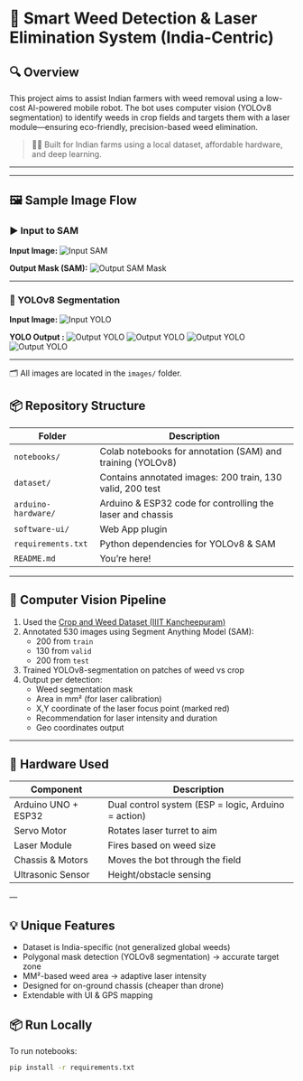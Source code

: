 # 🌾 Smart Weed Detection & Laser Elimination System (India-Centric)

## 🔍 Overview

This project aims to assist Indian farmers with weed removal using a low-cost AI-powered mobile robot. The bot uses computer vision (YOLOv8 segmentation) to identify weeds in crop fields and targets them with a laser module—ensuring eco-friendly, precision-based weed elimination.

> 👨‍🌾 Built for Indian farms using a local dataset, affordable hardware, and deep learning.

---
---

## 🖼️ Sample Image Flow

### ▶️ Input to SAM
**Input Image:**
![Input SAM](images/input_sam.png)

**Output Mask (SAM):**
![Output SAM Mask](images/output_sam.png)

---

### 🎯 YOLOv8 Segmentation
**Input Image:**
![Input YOLO](images/example.png)

**YOLO Output :**
![Output YOLO](images/o1.png)
![Output YOLO](images/o2.png)
![Output YOLO](images/o3.png)
![Output YOLO](images/o4.png)

---

🗂️ All images are located in the `images/` folder.


## 📦 Repository Structure

| Folder | Description |
|--------|-------------|
| `notebooks/` | Colab notebooks for annotation (SAM) and training (YOLOv8) |
| `dataset/` | Contains annotated images: 200 train, 130 valid, 200 test |
| `arduino-hardware/` | Arduino & ESP32 code for controlling the laser and chassis |
| `software-ui/` | Web App plugin |
| `requirements.txt` | Python dependencies for YOLOv8 & SAM |
| `README.md` | You’re here! |

---

## 🧠 Computer Vision Pipeline

1. Used the [Crop and Weed Dataset (IIIT Kancheepuram)](https://universe.roboflow.com/indian-institute-of-information-technology-kancheepuram/crop-and-weed-project/dataset/1)
2. Annotated 530 images using Segment Anything Model (SAM):
   - 200 from `train`
   - 130 from `valid`
   - 200 from `test`
3. Trained YOLOv8-segmentation on patches of weed vs crop
4. Output per detection:
   - Weed segmentation mask
   - Area in mm² (for laser calibration)
   - X,Y coordinate of the laser focus point (marked red)
   - Recommendation for laser intensity and duration
   - Geo coordinates output

---

## 🧰 Hardware Used

| Component | Description |
|----------|-------------|
| Arduino UNO + ESP32 | Dual control system (ESP = logic, Arduino = action) |
| Servo Motor | Rotates laser turret to aim |
| Laser Module | Fires based on weed size |
| Chassis & Motors | Moves the bot through the field |
| Ultrasonic Sensor | Height/obstacle sensing |

—

## 💡 Unique Features

- Dataset is India-specific (not generalized global weeds)
- Polygonal mask detection (YOLOv8 segmentation) → accurate target zone
- MM²-based weed area → adaptive laser intensity
- Designed for on-ground chassis (cheaper than drone)
- Extendable with UI & GPS mapping

## 📦 Run Locally

To run notebooks:

```bash
pip install -r requirements.txt
